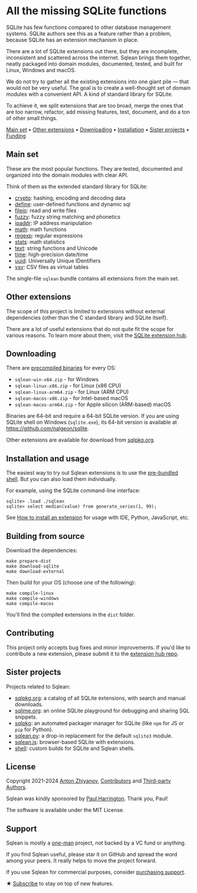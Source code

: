# All the missing SQLite functions

SQLite has few functions compared to other database management systems. SQLite authors see this as a feature rather than a problem, because SQLite has an extension mechanism in place.

There are a lot of SQLite extensions out there, but they are incomplete, inconsistent and scattered across the internet. Sqlean brings them together, neatly packaged into domain modules, documented, tested, and built for Linux, Windows and macOS.

We do not try to gather all the existing extensions into one giant pile — that would not be very useful. The goal is to create a well-thought set of domain modules with a convenient API. A kind of standard library for SQLite.

To achieve it, we split extensions that are too broad, merge the ones that are too narrow, refactor, add missing features, test, document, and do a ton of other small things.

[Main set](#main-set) •
[Other extensions](#other-extensions) •
[Downloading](#downloading) •
[Installation](#installation-and-usage) •
[Sister projects](#sister-projects) •
[Funding](#funding)

## Main set

These are the most popular functions. They are tested, documented and organized into the domain modules with clear API.

Think of them as the extended standard library for SQLite:

-   [crypto](docs/crypto.md): hashing, encoding and decoding data
-   [define](docs/define.md): user-defined functions and dynamic sql
-   [fileio](docs/fileio.md): read and write files
-   [fuzzy](docs/fuzzy.md): fuzzy string matching and phonetics
-   [ipaddr](docs/ipaddr.md): IP address manipulation
-   [math](docs/math.md): math functions
-   [regexp](docs/regexp.md): regular expressions
-   [stats](docs/stats.md): math statistics
-   [text](docs/text.md): string functions and Unicode
-   [time](docs/time.md): high-precision date/time
-   [uuid](docs/uuid.md): Universally Unique IDentifiers
-   [vsv](docs/vsv.md): CSV files as virtual tables

The single-file `sqlean` bundle contains all extensions from the main set.

## Other extensions

The scope of this project is limited to extensions without external dependencies (other than the C standard library and SQLite itself).

There are a lot of useful extensions that do not quite fit the scope for various reasons. To learn more about them, visit the [SQLite extension hub](https://sqlpkg.org/).

## Downloading

There are [precompiled binaries](https://github.com/nalgeon/sqlean/releases/latest) for every OS:

-   `sqlean-win-x64.zip` - for Windows
-   `sqlean-linux-x86.zip` - for Linux (x86 CPU)
-   `sqlean-linux-arm64.zip` - for Linux (ARM CPU)
-   `sqlean-macos-x86.zip` - for Intel-based macOS
-   `sqlean-macos-arm64.zip` - for Apple silicon (ARM-based) macOS

Binaries are 64-bit and require a 64-bit SQLite version. If you are using SQLite shell on Windows (`sqlite.exe`), its 64-bit version is available at https://github.com/nalgeon/sqlite.

Other extensions are available for download from [sqlpkg.org](https://sqlpkg.org/).

## Installation and usage

The easiest way to try out Sqlean extensions is to use the [pre-bundled shell](docs/shell.md). But you can also load them individually.

For example, using the SQLite command-line interface:

```
sqlite> .load ./sqlean
sqlite> select median(value) from generate_series(1, 99);
```

See [How to install an extension](docs/install.md) for usage with IDE, Python, JavaScript, etc.

## Building from source

Download the dependencies:

```
make prepare-dist
make download-sqlite
make download-external
```

Then build for your OS (choose one of the following):

```
make compile-linux
make compile-windows
make compile-macos
```

You'll find the compiled extensions in the `dist` folder.

## Contributing

This project only accepts bug fixes and minor improvements. If you'd like to contribute a new extension, please submit it to the [extension hub repo](https://github.com/nalgeon/sqlpkg/).

## Sister projects

Projects related to Sqlean:

-   [sqlpkg.org](https://sqlpkg.org/): a catalog of all SQLite extensions, with search and manual downloads.
-   [sqlime.org](https://sqlime.org/): an online SQLite playground for debugging and sharing SQL snippets.
-   [sqlpkg](https://github.com/nalgeon/sqlpkg-cli): an automated packager manager for SQLite (like `npm` for JS or `pip` for Python).
-   [sqlean.py](https://github.com/nalgeon/sqlean.py): a drop-in replacement for the default `sqlite3` module.
-   [sqlean.js](https://github.com/nalgeon/sqlean.js): browser-based SQLite with extensions.
-   [shell](https://github.com/nalgeon/sqlite): custom builds for SQLite and Sqlean shells.

## License

Copyright 2021-2024 [Anton Zhiyanov](https://antonz.org/), [Contributors](https://github.com/nalgeon/sqlean/graphs/contributors) and [Third-party Authors](docs/third-party.md).

Sqlean was kindly sponsored by [Paul Harrington](https://github.com/phrrngtn). Thank you, Paul!

The software is available under the MIT License.

## Support

Sqlean is mostly a [one-man](https://antonz.org/) project, not backed by a VC fund or anything.

If you find Sqlean useful, please star it on GitHub and spread the word among your peers. It really helps to move the project forward.

If you use Sqlean for commercial purposes, consider [purchasing support](https://antonz.gumroad.com/l/sqlean-plus).

★ [Subscribe](https://antonz.org/subscribe/) to stay on top of new features.
